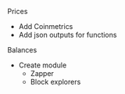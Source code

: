 Prices
- Add Coinmetrics
- Add json outputs for functions

Balances
- Create module
  - Zapper
  - Block explorers
